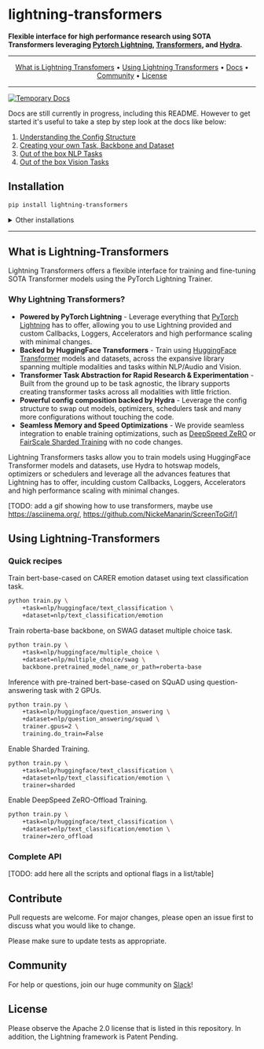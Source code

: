 # lightning-transformers

**Flexible interface for high performance research using SOTA Transformers leveraging [Pytorch Lightning](https://github.com/PyTorchLightning/pytorch-lightning), [Transformers](https://github.com/huggingface/transformers), and [Hydra](https://github.com/facebookresearch/hydra).**

---

<p align="center">
  <a href="#what-is-lightning-transformers">What is Lightning Transfomers</a> •
  <a href="#using-lightning-transformers">Using Lightning Transformers</a> •
  <a href="https://pytorch-lightning.readthedocs.io/transformers/">Docs</a> •
  <a href="#community">Community</a> •
  <a href="#license">License</a>
</p>

---

[![Temporary Docs](https://github.com/PyTorchLightning/lightning-transformers/actions/workflows/docs-deploy.yml/badge.svg)](https://fuzzy-disco-b18c78db.pages.github.io/)

Docs are still currently in progress, including this README. However to get started it's useful to take a step by step look at the docs like below:

1. [Understanding the Config Structure](https://fuzzy-disco-b18c78db.pages.github.io/structure/conf.html)
2. [Creating your own Task, Backbone and Dataset](https://fuzzy-disco-b18c78db.pages.github.io/tasks/new.html)
3. [Out of the box NLP Tasks](https://fuzzy-disco-b18c78db.pages.github.io/tasks/nlp.html)
4. [Out of the box Vision Tasks](https://fuzzy-disco-b18c78db.pages.github.io/tasks/vision.html)

## Installation

```bash
pip install lightning-transformers
```

<details>
  <summary>Other installations</summary>

Install bleeding-edge:

```bash
pip install git+https://github.com/PytorchLightning/lightning-transformers.git@master --upgrade
```

Install all optional dependencies as well:

```bash
pip install lightning-transformers["extra"]
```

</details>

---

## What is Lightning-Transformers

Lightning Transformers offers a flexible interface for training and fine-tuning SOTA Transformer models using the PyTorch Lightning Trainer.

### Why Lightning Transformers?

* **Powered by PyTorch Lightning** - Leverage everything that [PyTorch Lightning](https://github.com/PyTorchLightning/pytorch-lightning) has to offer, allowing you to use Lightning provided and custom Callbacks, Loggers, Accelerators and high performance scaling with minimal changes.
* **Backed by HuggingFace Transformers** - Train using [HuggingFace Transformer](https://github.com/huggingface/transformers) models and datasets, across the expansive library spanning multiple modalities and tasks within NLP/Audio and Vision.
* **Transformer Task Abstraction for Rapid Research & Experimentation** - Built from the ground up to be task agnostic, the library supports creating transformer tasks across all modalities with little friction.
* **Powerful config composition backed by Hydra** - Leverage the config structure to swap out models, optimizers, schedulers task and many more configurations without touching the code.
* **Seamless Memory and Speed Optimizations** - We provide seamless integration to enable training optimizations, such as [DeepSpeed ZeRO](https://pytorch-lightning.readthedocs.io/en/latest/multi_gpu.html#deepspeed) or [FairScale Sharded Training](https://pytorch-lightning.readthedocs.io/en/latest/multi_gpu.html#sharded-training) with no code changes.

Lightning Transformers tasks allow you to train models using HuggingFace Transformer models and datasets, use Hydra to hotswap models, optimizers or schedulers and leverage all the advances features that Lightning has to offer, inculding custom Callbacks, Loggers, Accelerators and high performance scaling with minimal changes.

[TODO: add a gif showing how to use transformers, maybe use https://asciinema.org/, https://github.com/NickeManarin/ScreenToGif/]

## Using Lightning-Transformers

### Quick recipes

Train bert-base-cased on CARER emotion dataset using text classification task.
```bash
python train.py \
    +task=nlp/huggingface/text_classification \
    +dataset=nlp/text_classification/emotion
```

Train roberta-base backbone, on SWAG dataset multiple choice task.
```bash
python train.py \
    +task=nlp/huggingface/multiple_choice \
    +dataset=nlp/multiple_choice/swag \
    backbone.pretrained_model_name_or_path=roberta-base
```

Inference with pre-trained bert-base-cased on SQuAD using question-answering task with 2 GPUs.
```bash
python train.py \
    +task=nlp/huggingface/question_answering \
    +dataset=nlp/question_answering/squad \
    trainer.gpus=2 \
    training.do_train=False
```

Enable Sharded Training.
```bash
python train.py \
    +task=nlp/huggingface/text_classification \
    +dataset=nlp/text_classification/emotion \
    trainer=sharded
```

Enable DeepSpeed ZeRO-Offload Training.
```bash
python train.py \
    +task=nlp/huggingface/text_classification \
    +dataset=nlp/text_classification/emotion \
    trainer=zero_offload
```

### Complete API

[TODO: add here all the scripts and optional flags in a list/table]

## Contribute

Pull requests are welcome. For major changes, please open an issue first to discuss what you would like to change.

Please make sure to update tests as appropriate.

## Community
For help or questions, join our huge community on [Slack](https://join.slack.com/t/pytorch-lightning/shared_invite/zt-f6bl2l0l-JYMK3tbAgAmGRrlNr00f1A)!

## License
Please observe the Apache 2.0 license that is listed in this repository. In addition, the Lightning framework is Patent Pending.
